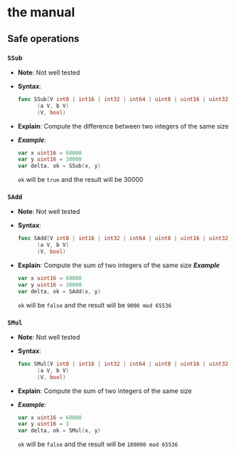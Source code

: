 # the manual

## Safe operations

### `SSub`

- **Note**: Not well tested

- **Syntax**:
  
  ```Go
  func SSub[V int8 | int16 | int32 | int64 | uint8 | uint16 | uint32 | uint64]
        (a V, b V) 
        (V, bool)
  ```

- **Explain**: Compute the difference between two integers of the same size

- ***Example***:
  
  ```Go
  var x uint16 = 60000
  var y uint16 = 30000 
  var delta, ok = SSub(x, y)
  ```
  
  `ok` will be `true` and the result will be 30000

### `SAdd`

- **Note**: Not well tested

- **Syntax**:
  
  ```Go
  func SAdd[V int8 | int16 | int32 | int64 | uint8 | uint16 | uint32 | uint64]
        (a V, b V) 
        (V, bool)
  ```

- **Explain**: Compute the sum of two integers of the same size ***Example***
  
  ```Go
  var x uint16 = 60000
  var y uint16 = 30000 
  var delta, ok = SAdd(x, y)
  ```
  
  `ok` will be `false` and the result will be `9000 mod 65536`

### `SMul`

- **Note**: Not well tested

- **Syntax**:
  
  ```Go
  func SMul[V int8 | int16 | int32 | int64 | uint8 | uint16 | uint32 | uint64]
        (a V, b V) 
        (V, bool)
  ```

- **Explain**: Compute the sum of two integers of the same size

- ***Example***:
  
  ```Go
  var x uint16 = 60000
  var y uint16 = 3 
  var delta, ok = SMul(x, y)
  ```
  
  `ok` will be `false` and the result will be `180000 mod 65536`
